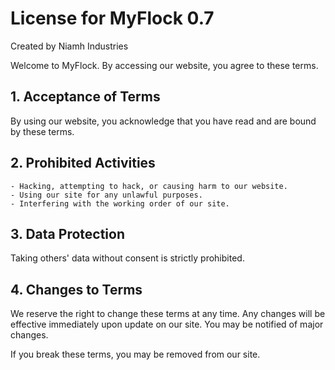 # License for MyFlock 0.7
Created by Niamh Industries

Welcome to MyFlock. By accessing our website, you agree to these terms. 

## 1. Acceptance of Terms
By using our website, you acknowledge that you have read and are bound by these terms.

## 2. Prohibited Activities
    - Hacking, attempting to hack, or causing harm to our website.
    - Using our site for any unlawful purposes.
    - Interfering with the working order of our site.

## 3. Data Protection
Taking others' data without consent is strictly prohibited.

## 4. Changes to Terms
We reserve the right to change these terms at any time. Any changes will be effective immediately upon update on our site. You may be notified of major changes.

If you break these terms, you may be removed from our site.
